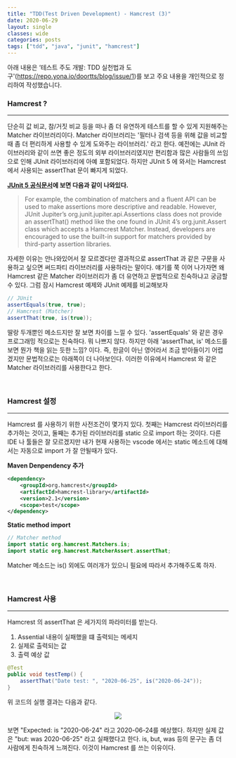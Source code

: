 ```yaml
---
title: "TDD(Test Driven Development) - Hamcrest (3)"
date: 2020-06-29
layout: single
classes: wide
categories: posts
tags: ["tdd", "java", "junit", "hamcrest"]
---
```


아래 내용은 ‘테스트 주도 개발: TDD 실천법과 도구'(https://repo.yona.io/doortts/blog/issue/1)를 보고 주요 내용을 개인적으로 정리하여 작성했습니다. 

### **Hamcrest ?**
--- 
단순히 값 비교, 참/거짓 비교 등을 떠나 좀 더 유연하게 테스트를 할 수 있게 지원해주는 Matcher 라이브러리이다. Matcher 라이브러리는 '필터나 검색 등을 위해 값을 비교할 때 좀 더 편리하게 사용할 수 있게 도와주는 라이브러리.' 라고 한다. 예전에는 JUnit 라이브러리와 같이 쓰면 좋은 정도의 외부 라이브러리였지만 편리함과 많은 사람들의 쓰임으로 인해 JUnit 라이브러리에 아예 포함되었다. 하지만 JUnit 5 에 와서는 Hamcrest 에서 사용되는 assertThat 문이 빠지게 되었다.

**[JUnit 5 공식문서](https://junit.org/junit5/docs/current/user-guide/#writing-tests-assertions-third-party)에 보면 다음과 같이 나와있다.**
> For example, the combination of matchers and a fluent API can be used to make assertions more descriptive and readable. However, JUnit Jupiter’s org.junit.jupiter.api.Assertions class does not provide an assertThat() method like the one found in JUnit 4’s org.junit.Assert class which accepts a Hamcrest Matcher. Instead, developers are encouraged to use the built-in support for matchers provided by third-party assertion libraries.

자세한 이유는 안나와있어서 잘 모르겠다만 결과적으로 assertThat 과 같은 구문을 사용하고 싶으면 써드파티 라이브러리를 사용하라는 말이다. 얘기를 쭉 이어 나가자면 왜 Hamcrest 같은 Matcher 라이브러리가 좀 더 유연하고 문법적으로 친숙하냐고 궁금할 수 있다. 그럼 잠시 Hamcrest 예제와 JUnit 예제를 비교해보자

```java
// JUnit 
assertEquals(true, true);
// Hamcrest (Matcher)
assertThat(true, is(true));
```

딸랑 두개뿐인 메소드지만 잘 보면 차이를 느낄 수 있다. 'assertEquals' 와 같은 경우 프로그래밍 적으로는 친숙하다. 뭐 나쁘지 않다. 하지만 아래 'assertThat, is' 메소드를 보면 뭔가 책을 읽는 듯한 느낌? 이다. 즉, 한글이 아닌 영어라서 조금 받아들이기 어렵겠지만 문법적으로는 아래쪽이 더 나아보인다. 이러한 이유에서 Hamcrest 와 같은 Matcher 라이브러리를 사용한다고 한다.

<br>

### **Hamcrest 설정**
---

Hamcrest 를 사용하기 위한 사전조건이 몇가지 있다. 첫째는 Hamcrest 라이브러리를 추가하는 것이고, 둘째는 추가된 라이브러리를 static 으로 import 하는 것이다. 다른 IDE 나 툴들은 잘 모르겠지만 내가 현재 사용하는 vscode 에서는 static 메소드에 대해서는 자동으로 import 가 잘 안될때가 있다.

**Maven Denpendency 추가**
```xml
<dependency>
    <groupId>org.hamcrest</groupId>
    <artifactId>hamcrest-library</artifactId>
    <version>2.1</version>
    <scope>test</scope>
</dependency>
```

**Static method import**
```java
// Matcher method
import static org.hamcrest.Matchers.is; 
import static org.hamcrest.MatcherAssert.assertThat;
```

Matcher 메소드는 is() 외에도 여러개가 있으니 필요에 따라서 추가해주도록 하자.

<br>

### **Hamcrest 사용**
---
Hamcrest 의 assertThat 은 세가지의 파라미터를 받는다.

1. Assential 내용이 실패했을 떄 출력되는 메세지
2. 실제로 출력되는 값
3. 출력 예상 값

```java
@Test
public void testTemp() {
	assertThat("Date test: ", "2020-06-25", is("2020-06-24"));
}
```

위 코드의 실행 결과는 다음과 같다.

<div style="width: 100%; text-align: center;">
  <img src="https://subji.github.io/assets/images/tdd1.PNG">
</div>

보면 "Expected: is "2020-06-24" 라고 2020-06-24를 예상했다. 하지만 실제 값은 "but: was 2020-06-25" 라고 실패했다고 한다. is, but, was 등의 문구는 좀 더 사람에게 친숙하게 느껴진다. 이것이 Hamcrest 를 쓰는 이유이다. 
